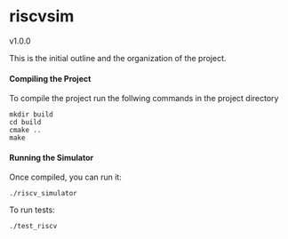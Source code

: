 # riscvsim

v1.0.0

This is the initial outline and the organization of the project. 

#### Compiling the Project

To compile the project run the follwing commands in the project directory

```
mkdir build
cd build
cmake ..
make
```

#### Running the Simulator

Once compiled, you can run it:

```
./riscv_simulator
```

 To run tests:

```
./test_riscv
```
